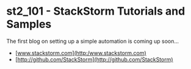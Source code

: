 # st2_101 - StackStorm Tutorials and Samples

The first blog on setting up a simple automation is coming up soon...

* [www.stackstorm.com](http:/www.stackstorm.com)
* [http://github.com/StackStorm](http://github.com/StackStorm)
